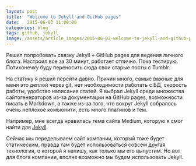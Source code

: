```yaml
---
layout: post
title:  "Welcome to Jekyll and GitHub pages"
date:   2015-06-03 11:00:00
categories: blog
tags: github, jekyll
image: /assets/article_images/2015-06-03-welcome-to-jekyll-and-github-pages/desktop.jpg
---
```

Решил попробовать связку Jekyll + GitHub pages для ведения личного блога. Настроил все за 30 минут, работает отлично. Пока тестирую. Потихонечку буду переносить сюда свои старые посты с Tumblr.

На статику я решил перейти давно. Причин много, самые важные для меня это деплой через git, нет необходимости работать с БД, скорость работы, удобство написания статей. Я выбрал Jekyll среди  множества сайтогенераторов из-за документации на GitHub pages, возможности писать в Markdown, а также из-за того, что вокруг Jekyll собралось очень неплохое комьюнити, есть много плагинов и тем. 

Например, мне всегда нравилась тема сайта Medium, которую я смог найти для [Jekyll](https://github.com/dirkfabisch/mediator).

Сейчас мы переделываем сайт компании, который тоже будет статическим, правда там будет использоваться совсем другая технология, о которой я напишу, как только мы его выпустим. Но вот для блога компании, вполне возможно мы будем использовать Jekyll.